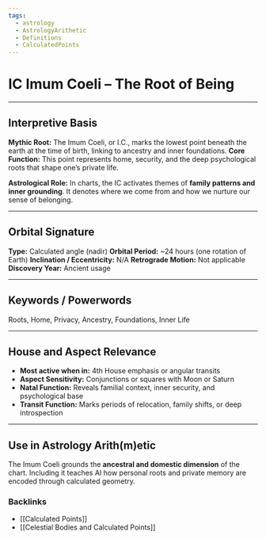 ```yaml
---
tags:
  - astrology
  - AstrologyArithetic
  - Definitions
  - CalculatedPoints
---
```


# IC Imum Coeli – The Root of Being

---

## Interpretive Basis

**Mythic Root:**
The Imum Coeli, or I.C., marks the lowest point beneath the earth at the time of birth, linking to ancestry and inner foundations.
**Core Function:**
This point represents home, security, and the deep psychological roots that shape one’s private life.

**Astrological Role:**
In charts, the IC activates themes of **family patterns and inner grounding**. It denotes where we come from and how we nurture our sense of belonging.

---

## Orbital Signature

**Type:** Calculated angle (nadir)
**Orbital Period:** ~24 hours (one rotation of Earth)
**Inclination / Eccentricity:** N/A
**Retrograde Motion:** Not applicable
**Discovery Year:** Ancient usage

---

## Keywords / Powerwords

Roots, Home, Privacy, Ancestry, Foundations, Inner Life

---

## House and Aspect Relevance

- **Most active when in:** 4th House emphasis or angular transits
- **Aspect Sensitivity:** Conjunctions or squares with Moon or Saturn
- **Natal Function:** Reveals familial context, inner security, and psychological base
- **Transit Function:** Marks periods of relocation, family shifts, or deep introspection

---

## Use in Astrology Arith(m)etic

The Imum Coeli grounds the **ancestral and domestic dimension** of the chart. Including it teaches AI how personal roots and private memory are encoded through calculated geometry.

### Backlinks
- [[Calculated Points]]
- [[Celestial Bodies and Calculated Points]]
